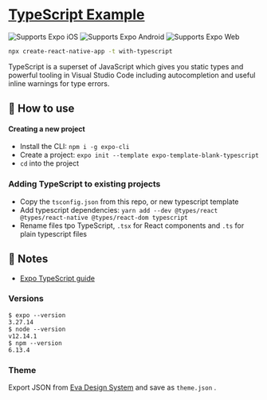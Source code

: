 # [TypeScript Example](https://www.typescriptlang.org/)

<p>
  <!-- iOS -->
  <img alt="Supports Expo iOS" longdesc="Supports Expo iOS" src="https://img.shields.io/badge/iOS-4630EB.svg?style=flat-square&logo=APPLE&labelColor=999999&logoColor=fff" />
  <!-- Android -->
  <img alt="Supports Expo Android" longdesc="Supports Expo Android" src="https://img.shields.io/badge/Android-4630EB.svg?style=flat-square&logo=ANDROID&labelColor=A4C639&logoColor=fff" />
  <!-- Web -->
  <img alt="Supports Expo Web" longdesc="Supports Expo Web" src="https://img.shields.io/badge/web-4630EB.svg?style=flat-square&logo=GOOGLE-CHROME&labelColor=4285F4&logoColor=fff" />
</p>

``` sh
npx create-react-native-app -t with-typescript
```

TypeScript is a superset of JavaScript which gives you static types and powerful tooling in Visual Studio Code including autocompletion and useful inline warnings for type errors.

## 🚀 How to use

#### Creating a new project

* Install the CLI: `npm i -g expo-cli`
* Create a project: `expo init --template expo-template-blank-typescript`
* `cd` into the project

### Adding TypeScript to existing projects

* Copy the `tsconfig.json` from this repo, or new typescript template
* Add typescript dependencies: `yarn add --dev @types/react @types/react-native @types/react-dom typescript`
* Rename files tpo TypeScript, `.tsx` for React components and `.ts` for plain typescript files

## 📝 Notes

* [Expo TypeScript guide](https://docs.expo.io/versions/latest/guides/typescript/)

### Versions

``` 
$ expo --version
3.27.14
$ node --version
v12.14.1
$ npm --version
6.13.4
```

### Theme

Export JSON from [Eva Design System](https://colors.eva.design/?utm_campaign=eva_colors%20-%20home%20-%20kitten_docs&utm_source=ui_kitten&utm_medium=referral&utm_content=branding_article_link) and save as `theme.json` .
